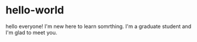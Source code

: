 # hello-world
hello everyone! I'm new here to learn somrthing. 
I'm a graduate student and I'm glad to meet you.
